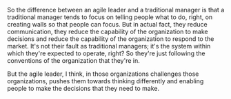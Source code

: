 So the difference between an agile leader and a traditional manager is that a traditional manager tends to focus on telling people what to do, right, on creating walls so that people can focus. But in actual fact, they reduce communication, they reduce the capability of the organization to make decisions and reduce the capability of the organization to respond to the market. It's not their fault as traditional managers; it's the system within which they're expected to operate, right? So they're just following the conventions of the organization that they're in.

But the agile leader, I think, in those organizations challenges those organizations, pushes them towards thinking differently and enabling people to make the decisions that they need to make.